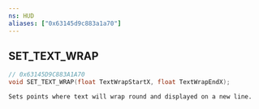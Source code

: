 ```yaml
---
ns: HUD
aliases: ["0x63145d9c883a1a70"]
---
```

## SET_TEXT_WRAP

```c
// 0x63145D9C883A1A70
void SET_TEXT_WRAP(float TextWrapStartX, float TextWrapEndX);
```

```
Sets points where text will wrap round and displayed on a new line.
```
